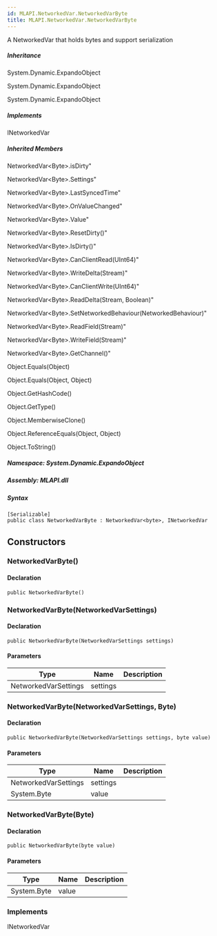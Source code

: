```yaml
---  
id: MLAPI.NetworkedVar.NetworkedVarByte  
title: MLAPI.NetworkedVar.NetworkedVarByte  
---
```


<div class="markdown level0 summary">

A NetworkedVar that holds bytes and support serialization

</div>

<div class="markdown level0 conceptual">

</div>

<div class="inheritance">

##### Inheritance

<div class="level0">

System.Dynamic.ExpandoObject

</div>

<div class="level1">

System.Dynamic.ExpandoObject

</div>

<div class="level2">

System.Dynamic.ExpandoObject

</div>

</div>

<div classs="implements">

##### Implements

<div>

INetworkedVar

</div>

</div>

<div class="inheritedMembers">

##### Inherited Members

<div>

NetworkedVar&lt;Byte&gt;.isDirty"

</div>

<div>

NetworkedVar&lt;Byte&gt;.Settings"

</div>

<div>

NetworkedVar&lt;Byte&gt;.LastSyncedTime"

</div>

<div>

NetworkedVar&lt;Byte&gt;.OnValueChanged"

</div>

<div>

NetworkedVar&lt;Byte&gt;.Value"

</div>

<div>

NetworkedVar&lt;Byte&gt;.ResetDirty()"

</div>

<div>

NetworkedVar&lt;Byte&gt;.IsDirty()"

</div>

<div>

NetworkedVar&lt;Byte&gt;.CanClientRead(UInt64)"

</div>

<div>

NetworkedVar&lt;Byte&gt;.WriteDelta(Stream)"

</div>

<div>

NetworkedVar&lt;Byte&gt;.CanClientWrite(UInt64)"

</div>

<div>

NetworkedVar&lt;Byte&gt;.ReadDelta(Stream, Boolean)"

</div>

<div>

NetworkedVar&lt;Byte&gt;.SetNetworkedBehaviour(NetworkedBehaviour)"

</div>

<div>

NetworkedVar&lt;Byte&gt;.ReadField(Stream)"

</div>

<div>

NetworkedVar&lt;Byte&gt;.WriteField(Stream)"

</div>

<div>

NetworkedVar&lt;Byte&gt;.GetChannel()"

</div>

<div>

Object.Equals(Object)

</div>

<div>

Object.Equals(Object, Object)

</div>

<div>

Object.GetHashCode()

</div>

<div>

Object.GetType()

</div>

<div>

Object.MemberwiseClone()

</div>

<div>

Object.ReferenceEquals(Object, Object)

</div>

<div>

Object.ToString()

</div>

</div>

##### **Namespace**: System.Dynamic.ExpandoObject

##### **Assembly**: MLAPI.dll

##### Syntax

    [Serializable]
    public class NetworkedVarByte : NetworkedVar<byte>, INetworkedVar

## Constructors 

### NetworkedVarByte()

<div class="markdown level1 summary">

</div>

<div class="markdown level1 conceptual">

</div>

#### Declaration

    public NetworkedVarByte()

### NetworkedVarByte(NetworkedVarSettings)

<div class="markdown level1 summary">

</div>

<div class="markdown level1 conceptual">

</div>

#### Declaration

    public NetworkedVarByte(NetworkedVarSettings settings)

#### Parameters

| Type                 | Name     | Description |
|----------------------|----------|-------------|
| NetworkedVarSettings | settings |             |

### NetworkedVarByte(NetworkedVarSettings, Byte)

<div class="markdown level1 summary">

</div>

<div class="markdown level1 conceptual">

</div>

#### Declaration

    public NetworkedVarByte(NetworkedVarSettings settings, byte value)

#### Parameters

| Type                 | Name     | Description |
|----------------------|----------|-------------|
| NetworkedVarSettings | settings |             |
| System.Byte          | value    |             |

### NetworkedVarByte(Byte)

<div class="markdown level1 summary">

</div>

<div class="markdown level1 conceptual">

</div>

#### Declaration

    public NetworkedVarByte(byte value)

#### Parameters

| Type        | Name  | Description |
|-------------|-------|-------------|
| System.Byte | value |             |

### Implements

<div>

INetworkedVar

</div>
